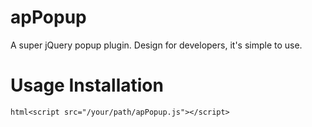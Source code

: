 # apPopup
A super jQuery popup plugin. Design for developers, it's simple to use.

# Usage Installation
```html<script src="/your/path/apPopup.js"></script>```

